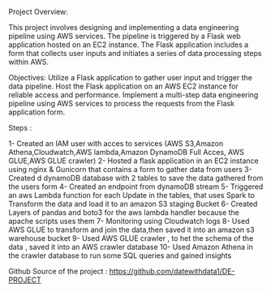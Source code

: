 Project Overview:

This project involves designing and implementing a data engineering pipeline using AWS services. 
The pipeline is triggered by a Flask web application hosted on an EC2 instance. 
The Flask application includes a form that collects user inputs and initiates a series of data processing steps within AWS.


Objectives:
Utilize a Flask application to gather user input and trigger the data pipeline.
Host the Flask application on an AWS EC2 instance for reliable access and performance.
Implement a multi-step data engineering pipeline using AWS services to process the requests from the Flask application form.



Steps :

1-  Created an IAM user with acces to services (AWS S3,Amazon Athena,Cloudwatch,AWS lambda,Amazon DynamoDB Full Acces, AWS GLUE,AWS GLUE crawler)
2-  Hosted a flask application in an EC2 instance using nginx & Gunicorn  that contains a form to gather data from users 
3-  Created d dynamoDB database with 2 tables to save the data gathered from the users form
4-  Created an endpoint from dynamoDB stream 
5-  Triggered an aws Lambda function for each Update in the tables, that uses Spark to Transform the data and load it to an amazon S3 staging Bucket
6-  Created Layers of pandas and boto3 for the aws lambda handler because the apache scripts uses them
7-  Monitoring using Cloudwatch logs 
8-  Used AWS GLUE to transform and join the data,then saved it into an amazon s3 warehouse bucket
9-  Used AWS GLUE crawler , to het the schema of the data , saved it into an AWS crawler database 
10- Used Amazon Athena in the crawler database to run some SQL queries and gained insights 


Github Source of the project : https://github.com/datewithdata1/DE-PROJECT
